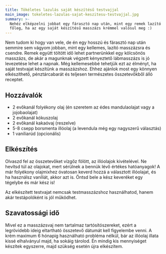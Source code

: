 ```yaml
---
title: Tökéletes lazulás saját készítésű testvajjal
main_image: tokeletes-lazulas-sajat-keszitesu-testvajjal.jpg
summary: >-
  Nehéz elképzelni jobbat egy fárasztó nap után, mint egy remek lazító masszázst,
  főleg, ha az egy saját készítésű masszázs krémmel valósul meg :) 
---
```


Nem tudom ki hogy van vele, de én egy hosszú és fárasztó nap után semmire sem
vágyom jobban, mint egy kellemes, lazító masszázsra és csendre. Remek együtt
töltött idő lehet partnerünkkel egy kölcsönös masszázs, de akár a magunknak
végzett kényeztető lábmasszázs is jó levezetése lehet a napnak. Még kellemesebbé
tehetjük ezt az élményt, ha saját testvajat készítünk a masszázshoz. Ehhez
ajánlok most egy könnyen elkészíthető, pénztárcabarát és teljesen természetes
összetevőkből álló receptet.

## Hozzávalók

*   2 evőkanál folyékony olaj (én szeretem az édes mandulaolajat vagy a jojobaolajat)
*   2 evőkanál kókuszolaj
*   2 evőkanál kakaóvaj (reszelve)
*   5-8 csepp borsmenta illóolaj (a levendula még egy nagyszerű választás)
*   1 vaníliarúd (opcionális)

## Elkészítés

Olvaszd fel az összetevőket vízgőz fölött, az illóolajok kivételével. Ne hevítsd túl az olajokat, mert sérülnek a bennük lévő értékes hatóanyagok! A már folyékony olajmixhez óvatosan keverd hozzá a választott illóolajat, és ha használsz vaníliát, akkor azt is. 
Öntsd bele a kész keveréket egy tégelybe és már kész is!

Az elkészített testvajat nemcsak testmasszázshoz használhatod, hanem akár testápolóként
is jól működhet.

## Szavatossági idő

Mivel ez a masszázsvaj nem tartalmaz tartósítószereket, ezért a legrövidebb ideig eltartható összetevő dátumát kell figyelembe venni. A krém maximum 6 hónapig használható probléma nélkül, bár az illóolaj illata kissé elhalványul majd, ha sokáig tárolod. Én mindig kis mennyiséget készítek egyszerre, majd szükség esetén újra elkészítem.

